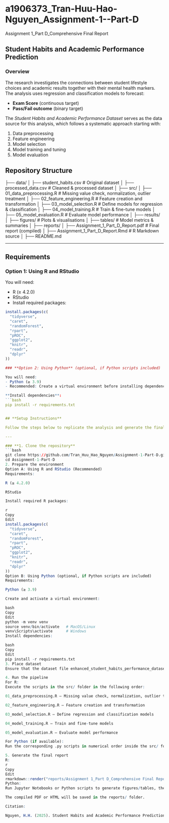 # a1906373_Tran-Huu-Hao-Nguyen_Assignment-1--Part-D
Assignment 1_Part D_Comprehensive Final Report

## Student Habits and Academic Performance Prediction

### **Overview**
The research investigates the connections between student lifestyle choices and academic results together with their mental health markers.  
The analysis uses regression and classification models to forecast:

- **Exam Score** (continuous target)
- **Pass/Fail outcome** (binary target)

The *Student Habits and Academic Performance Dataset* serves as the data source for this analysis, which follows a systematic approach starting with:
1. Data preprocessing  
2. Feature engineering  
3. Model selection  
4. Model training and tuning  
5. Model evaluation  

## **Repository Structure**

├── data/
│ ├── student_habits.csv # Original dataset
│ ├── processed_data.csv # Cleaned & processed dataset
│
├── src/
│ ├── 01_data_preprocessing.R # Missing value check, normalization, outlier treatment
│ ├── 02_feature_engineering.R # Feature creation and transformation
│ ├── 03_model_selection.R # Define models for regression & classification
│ ├── 04_model_training.R # Train & fine-tune models
│ ├── 05_model_evaluation.R # Evaluate model performance
│
├── results/
│ ├── figures/ # Plots & visualisations
│ ├── tables/ # Model metrics & summaries
│
├── reports/
│ ├── Assignment_1_Part_D_Report.pdf # Final report (compiled)
│ ├── Assignment_1_Part_D_Report.Rmd # R Markdown source
│
├── README.md


---

## **Requirements**

### **Option 1: Using R and RStudio**
You will need:
- R (≥ 4.2.0)
- RStudio
- Install required packages:
```r
install.packages(c(
  "tidyverse",
  "caret",
  "randomForest",
  "rpart",
  "pROC",
  "ggplot2",
  "knitr",
  "readr",
  "dplyr"
))

### **Option 2: Using Python** (optional, if Python scripts included)

You will need:
- Python (≥ 3.9)
- Recommended: Create a virtual environment before installing dependencies.

**Install dependencies**:
```bash
pip install -r requirements.txt


## **Setup Instructions**

Follow the steps below to replicate the analysis and generate the final report.

---

### **1. Clone the repository**
```bash
git clone https://github.com/Tran_Huu_Hao_Nguyen/Assignment-1-Part-D.git
cd Assignment-1-Part-D
2. Prepare the environment
Option A: Using R and RStudio (Recommended)
Requirements:

R (≥ 4.2.0)

RStudio

Install required R packages:

r
Copy
Edit
install.packages(c(
  "tidyverse",
  "caret",
  "randomForest",
  "rpart",
  "pROC",
  "ggplot2",
  "knitr",
  "readr",
  "dplyr"
))
Option B: Using Python (optional, if Python scripts are included)
Requirements:

Python (≥ 3.9)

Create and activate a virtual environment:

bash
Copy
Edit
python -m venv venv
source venv/bin/activate   # MacOS/Linux
venv\Scripts\activate      # Windows
Install dependencies:

bash
Copy
Edit
pip install -r requirements.txt
3. Place dataset
Ensure that the dataset file enhanced_student_habits_performance_dataset.csv is placed inside the data/ folder.

4. Run the pipeline
For R:
Execute the scripts in the src/ folder in the following order:

01_data_preprocessing.R – Missing value check, normalization, outlier treatment

02_feature_engineering.R – Feature creation and transformation

03_model_selection.R – Define regression and classification models

04_model_training.R – Train and fine-tune models

05_model_evaluation.R – Evaluate model performance

For Python (if available):
Run the corresponding .py scripts in numerical order inside the src/ folder.

5. Generate the final report
R:
r
Copy
Edit
rmarkdown::render("reports/Assignment 1_Part D_Comprehensive Final Report.Rmd")
Python:
Run Jupyter Notebooks or Python scripts to generate figures/tables, then compile them into your report format.

The compiled PDF or HTML will be saved in the reports/ folder.

Citation:

Nguyen, H.H. (2025). Student Habits and Academic Performance Prediction. University of Adelaide, Big Data Analysis Project.

